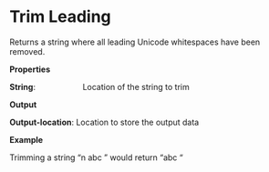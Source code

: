 # Trim Leading

Returns a string where all leading Unicode whitespaces have been removed.

 **Properties**
 

**String**:                     Location of the string to trim

 **Output**
 

**Output-location**: Location to store the output data

**Example**

Trimming a string “n abc ” would return “abc “